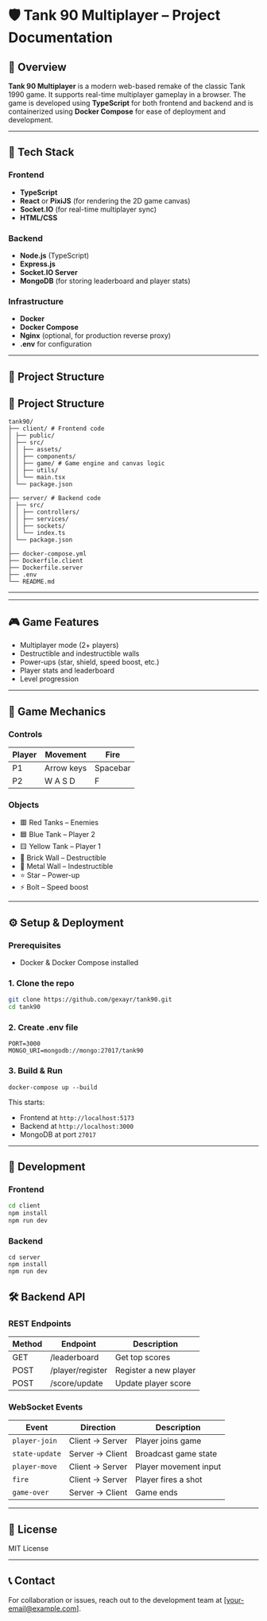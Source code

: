 # 🛡️ Tank 90 Multiplayer – Project Documentation

## 📌 Overview

**Tank 90 Multiplayer** is a modern web-based remake of the classic Tank 1990 game. It supports real-time multiplayer gameplay in a browser. The game is developed using **TypeScript** for both frontend and backend and is containerized using **Docker Compose** for ease of deployment and development.

---

## 🚀 Tech Stack

### Frontend
- **TypeScript**
- **React** or **PixiJS** (for rendering the 2D game canvas)
- **Socket.IO** (for real-time multiplayer sync)
- **HTML/CSS**

### Backend
- **Node.js** (TypeScript)
- **Express.js**
- **Socket.IO Server**
- **MongoDB** (for storing leaderboard and player stats)

### Infrastructure
- **Docker**
- **Docker Compose**
- **Nginx** (optional, for production reverse proxy)
- **.env** for configuration

---

## 🧩 Project Structure


## 🧩 Project Structure
```
tank90/
├── client/ # Frontend code
│ ├── public/
│ ├── src/
│ │ ├── assets/
│ │ ├── components/
│ │ ├── game/ # Game engine and canvas logic
│ │ ├── utils/
│ │ └── main.tsx
│ └── package.json
│
├── server/ # Backend code
│ ├── src/
│ │ ├── controllers/
│ │ ├── services/
│ │ ├── sockets/
│ │ └── index.ts
│ └── package.json
│
├── docker-compose.yml
├── Dockerfile.client
├── Dockerfile.server
├── .env
└── README.md
```

---

---

## 🎮 Game Features

- Multiplayer mode (2+ players)
- Destructible and indestructible walls
- Power-ups (star, shield, speed boost, etc.)
- Player stats and leaderboard
- Level progression

---

## 🧱 Game Mechanics

### Controls

| Player | Movement           | Fire        |
|--------|--------------------|-------------|
| P1     | Arrow keys         | Spacebar    |
| P2     | W A S D            | F           |

### Objects

- 🟥 Red Tanks – Enemies
- 🟦 Blue Tank – Player 2
- 🟨 Yellow Tank – Player 1
- 🧱 Brick Wall – Destructible
- 🧱 Metal Wall – Indestructible
- ⭐ Star – Power-up
- ⚡ Bolt – Speed boost

---

## ⚙️ Setup & Deployment

### Prerequisites

- Docker & Docker Compose installed

### 1. Clone the repo
```bash
git clone https://github.com/gexayr/tank90.git
cd tank90
```


### 2. Create .env file
```aiexclude
PORT=3000
MONGO_URI=mongodb://mongo:27017/tank90
```

### 3. Build & Run
```aiexclude
docker-compose up --build
```

This starts:
- Frontend at `http://localhost:5173`
- Backend at `http://localhost:3000`
- MongoDB at port `27017`

---

## 🧪 Development

### Frontend
```bash
cd client
npm install
npm run dev
```

### Backend

```aiexclude
cd server
npm install
npm run dev
```

## 🛠️ Backend API

### REST Endpoints

| Method | Endpoint          | Description           |
|--------|-------------------|-----------------------|
| GET    | /leaderboard      | Get top scores        |
| POST   | /player/register  | Register a new player |
| POST   | /score/update     | Update player score   |

### WebSocket Events

| Event           | Direction       | Description                       |
|----------------|------------------|-----------------------------------|
| `player-join`  | Client → Server | Player joins game                |
| `state-update` | Server → Client | Broadcast game state             |
| `player-move`  | Client → Server | Player movement input            |
| `fire`         | Client → Server | Player fires a shot              |
| `game-over`    | Server → Client | Game ends                        |

---

## 🧾 License

MIT License

---

## 📞 Contact

For collaboration or issues, reach out to the development team at [your-email@example.com].
